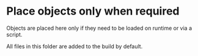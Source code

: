 # Place objects only when required
Objects are placed here only if they need to be loaded on runtime or via a script.

All files in this folder are added to the build by default.
